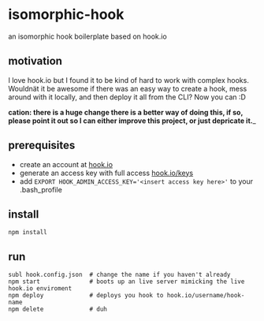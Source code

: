# isomorphic-hook

an isomorphic hook boilerplate based on hook.io

## motivation
I love hook.io but I found it to be kind of hard to work with complex hooks. Wouldnät it be awesome if there was an easy way to create a hook, mess around with it locally, and then deploy it all from the CLI? Now you can :D

__cation: there is a huge change there is a better way of doing this, if so, please point it out so I can either improve this project, or just depricate it.___

## prerequisites
 - create an account at [hook.io](http://hook.io)
 - generate an access key with full access  [hook.io/keys](http://hook.io/keys)
 - add `EXPORT HOOK_ADMIN_ACCESS_KEY='<insert access key here>'` to your .bash_profile
 
## install
```
npm install
```

## run
```
subl hook.config.json  # change the name if you haven't already
npm start              # boots up an live server mimicking the live hook.io enviroment
npm deploy             # deploys you hook to hook.io/username/hook-name
npm delete             # duh
```
